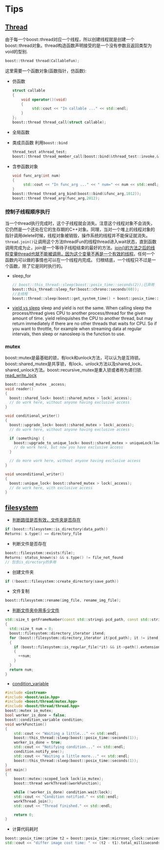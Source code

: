 
# Tips

## [Thread](https://www.boost.org/doc/libs/1_61_0/doc/html/thread/thread_management.html#thread.thread_management.thread)
由于每一个boost::thread对应一个线程，所以创建线程就是创建一个boost::thread对象。thread构造函数声明接受的是一个没有参数且返回类型为void的型别.
```cpp
boost::thread thread(CallableFun);
```
这里需要一个函数对象(函数指针，仿函数):
+ 仿函数
  ```cpp
  struct callable
  {
      void operator()(void)
      {
           std::cout << "In callable ..." << std::endl;
      }
  };
  boost::thread thread_call(struct callable);
  ```
+ 全局函数

+ 类成员函数
  利用`boost::bind`
  ```cpp
  thread_test athread_test;
  boost::thread thread_member_call(boost::bind(&thread_test::invoke,&athread_test));
  ```
+ 含参函数对象
  ```cpp
  void func_arg(int num)
  {
       std::cout << "In func_arg ..." << " num=" << num << std::endl;
  }
  boost::thread thread_arg_bind(boost::bind(&func_arg,1012));
  boost::thread thread_arg(func_arg,2012);
  ```
### 控制子线程顺序执行
当一个thread执行完成时，这个子线程就会消失。注意这个线程对象不会消失，它仍然是一个还处在它的生存期的C++对象。同理，当对一个堆上的线程对象的指针调用delete时候，线程对象被销毁，操作系统的线程并不能保证就消失。  
`thread.join()`让调用这个方法threadFun的线程thread进入wait状态，直到函数调用完成为止，join是一个等待子线程结束的最好的方法。[join()的方法之后的线程变量thread也就不能被调用，因为这个变量不再是一个有效的线程](https://blog.csdn.net/huang_xw/article/details/8453660)。任何一个函数内可以做的事情也可以在一个线程内完成。 归根结底，一个线程只不过是一个函数，除了它是同时执行的。
+ sleep_for
  ```cpp
  // boost::this_thread::sleep(boost::posix_time::seconds(2));已弃用
  boost::this_thread::sleep_for(boost::chrono::seconds(60));
  //主线程
  boost::thread::sleep(boost::get_system_time() + boost::posix_time::seconds(5));
  ```

+ [yield vs sleep](https://stackoverflow.com/questions/2668546/multithreading-when-to-yield-versus-sleep)
sleep and yield is not the same. When calling sleep the process/thread gives CPU to another process/thread for the given amount of time.
yield relinquishes the CPU to another thread, but may return immediately if there are no other threads that waits for CPU.
So if you want to throttle, for example when streaming data at regular intervals, then sleep or nanosleep is the function to use.

### mutex
boost::mutex是最基础的锁，有lock和unlock方法，可以认为是互持锁。boost::shared_mutex是共享锁，有lock、unlock方法以及shared_lock、shared_unlock方法。boost::recursive_mutex是重入锁或者称为递归锁.
[read_write_lock](https://stackoverflow.com/questions/989795/example-for-boost-shared-mutex-multiple-reads-one-write)
```cpp
boost::shared_mutex _access;
void reader()
{
  boost::shared_lock< boost::shared_mutex > lock(_access);
  // do work here, without anyone having exclusive access
}

void conditional_writer()
{
  boost::upgrade_lock< boost::shared_mutex > lock(_access);
  // do work here, without anyone having exclusive access

  if (something) {
    boost::upgrade_to_unique_lock< boost::shared_mutex > uniqueLock(lock);
    // do work here, but now you have exclusive access
  }

  // do more work here, without anyone having exclusive access
}

void unconditional_writer()
{
  boost::unique_lock< boost::shared_mutex > lock(_access);
  // do work here, with exclusive access
}
```



## [filesystem](https://www.boost.org/doc/libs/1_61_0/libs/filesystem/doc/reference.html#remove_all)
+ [判断路径是否有效，文件夹是否存在](https://www.cnblogs.com/earvin/p/7456457.html)
```cpp
if (boost::filesystem::is_directory(data_path))
Returns: s.type() == directory_file
```
+ 判断文件是否存在
```cpp
boost::filesystem::exists(file);
Returns: status_known(s) && s.type() != file_not_found
// 包含is_directory的多用
```

+ 创建文件夹
```cpp
if (!boost::filesystem::create_directory(save_path))
```

+ 文件复制
```cpp
boost::filesystem::rename(img_file, rename_img_file);
```

+ [判断文件夹中用多少文件](https://stackoverflow.com/questions/11140483/how-to-get-list-of-files-with-a-specific-extension-in-a-given-folder)
```cpp
std::size_t getFrameNumber(const std::string& pcd_path, const std::string& ext)
{
  std::size_t num = 0;
  boost::filesystem::directory_iterator itend;
  for (boost::filesystem::directory_iterator it(pcd_path); it != itend; ++it)
  {
    if (boost::filesystem::is_regular_file(*it) && it->path().extension() == ext)
    {
      ++num;
    }
  }
  return num;
}
```

+ [condition_variable](https://stackoverflow.com/questions/16907072/how-do-i-use-a-boost-condition-variable-to-wait-for-a-thread-to-complete-process)
```cpp
#include <iostream>
#include <boost/asio.hpp>
#include <boost/thread/mutex.hpp>
#include <boost/thread/thread.hpp>
boost::mutex io_mutex;
bool worker_is_done = false;
boost::condition_variable condition;
void workFunction()
{
    std::cout << "Waiting a little..." << std::endl;
    boost::this_thread::sleep(boost::posix_time::seconds(1));
    worker_is_done = true;
    std::cout << "Notifying condition..." << std::endl;
    condition.notify_one();
    std::cout << "Waiting a little more..." << std::endl;
    boost::this_thread::sleep(boost::posix_time::seconds(1));
}
int main()
{
    boost::mutex::scoped_lock lock(io_mutex);
    boost::thread workThread(&workFunction);

    while (!worker_is_done) condition.wait(lock);
    std::cout << "Condition notified." << std::endl;
    workThread.join();
    std::cout << "Thread finished." << std::endl;

    return 0;
}
```

+ 计算代码耗时
```cpp
boost::posix_time::ptime t2 = boost::posix_time::microsec_clock::universal_time();
std::cout << "differ image cost time: " << (t2 - t1).total_milliseconds() << " ms" << std::endl;
```
